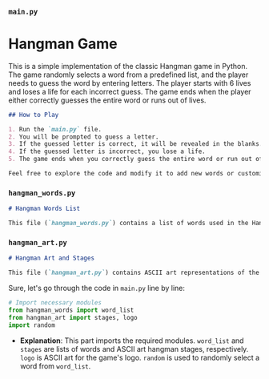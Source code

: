 ### `main.py`


# Hangman Game

This is a simple implementation of the classic Hangman game in Python. The game randomly selects a word from a predefined list, and the player needs to guess the word by entering letters. The player starts with 6 lives and loses a life for each incorrect guess. The game ends when the player either correctly guesses the entire word or runs out of lives.

```markdown
## How to Play

1. Run the `main.py` file.
2. You will be prompted to guess a letter.
3. If the guessed letter is correct, it will be revealed in the blanks.
4. If the guessed letter is incorrect, you lose a life.
5. The game ends when you correctly guess the entire word or run out of lives.

Feel free to explore the code and modify it to add new words or customize the gameplay.

```

### `hangman_words.py`

```markdown
# Hangman Words List

This file (`hangman_words.py`) contains a list of words used in the Hangman game. You can customize or extend this list to include your own words for the game. Each word in the list is randomly selected for gameplay.

```

### `hangman_art.py`

```markdown
# Hangman Art and Stages

This file (`hangman_art.py`) contains ASCII art representations of the hangman stages and the game logo. The stages are displayed as the player makes incorrect guesses, and the logo is presented at the beginning of the game. Feel free to modify the art or add your own creative elements.

```
Sure, let's go through the code in `main.py` line by line:

```python
# Import necessary modules
from hangman_words import word_list
from hangman_art import stages, logo
import random
```

- **Explanation**: This part imports the required modules. `word_list` and `stages` are lists of words and ASCII art hangman stages, respectively. `logo` is ASCII art for the game's logo. `random` is used to randomly select a word from `word_list`.

